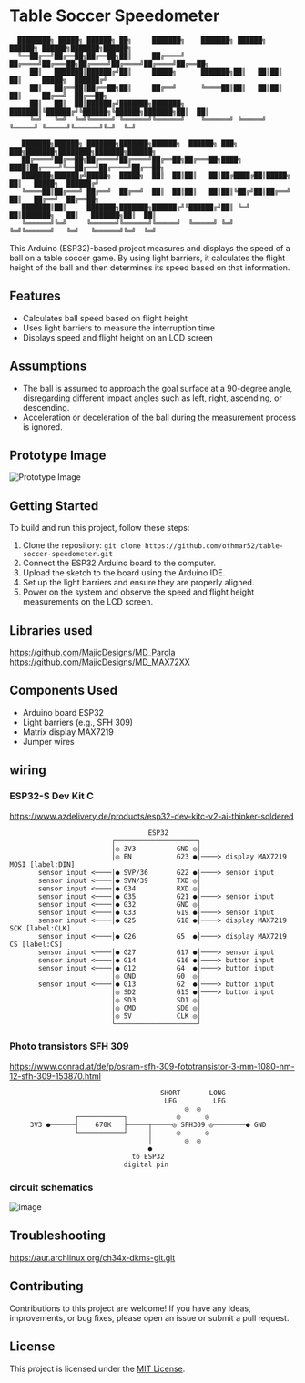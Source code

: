 # Table Soccer Speedometer
```
  ████████╗ █████╗ ██████╗ ██╗     ███████╗    ███████╗ ██████╗  ██████╗ ██████╗███████╗██████╗ 
  ╚══██╔══╝██╔══██╗██╔══██╗██║     ██╔════╝    ██╔════╝██╔═══██╗██╔════╝██╔════╝██╔════╝██╔══██╗
     ██║   ███████║██████╔╝██║     █████╗      ███████╗██║   ██║██║     ██║     █████╗  ██████╔╝
     ██║   ██╔══██║██╔══██╗██║     ██╔══╝      ╚════██║██║   ██║██║     ██║     ██╔══╝  ██╔══██╗
     ██║   ██║  ██║██████╔╝███████╗███████╗    ███████║╚██████╔╝╚██████╗╚██████╗███████╗██║  ██║
     ╚═╝   ╚═╝  ╚═╝╚═════╝ ╚══════╝╚══════╝    ╚══════╝ ╚═════╝  ╚═════╝ ╚═════╝╚══════╝╚═╝  ╚═╝

   ███████╗██████╗ ███████╗███████╗██████╗  ██████╗ ███╗   ███╗███████╗████████╗███████╗██████╗  
   ██╔════╝██╔══██╗██╔════╝██╔════╝██╔══██╗██╔═══██╗████╗ ████║██╔════╝╚══██╔══╝██╔════╝██╔══██╗ 
   ███████╗██████╔╝█████╗  █████╗  ██║  ██║██║   ██║██╔████╔██║█████╗     ██║   █████╗  ██████╔╝ 
   ╚════██║██╔═══╝ ██╔══╝  ██╔══╝  ██║  ██║██║   ██║██║╚██╔╝██║██╔══╝     ██║   ██╔══╝  ██╔══██╗ 
   ███████║██║     ███████╗███████╗██████╔╝╚██████╔╝██║ ╚═╝ ██║███████╗   ██║   ███████╗██║  ██║ 
   ╚══════╝╚═╝     ╚══════╝╚══════╝╚═════╝  ╚═════╝ ╚═╝     ╚═╝╚══════╝   ╚═╝   ╚══════╝╚═╝  ╚═╝ 
```



This Arduino (ESP32)-based project measures and displays the speed of a ball on a table soccer game. By using light barriers, it calculates the flight height of the ball and then determines its speed based on that information.

## Features

- Calculates ball speed based on flight height
- Uses light barriers to measure the interruption time
- Displays speed and flight height on an LCD screen

## Assumptions

- The ball is assumed to approach the goal surface at a 90-degree angle, disregarding different impact angles such as left, right, ascending, or descending.
- Acceleration or deceleration of the ball during the measurement process is ignored.

## Prototype Image

![Prototype Image](https://github.com/othmar52/table-soccer-speedometer/assets/7056051/3d830197-5aec-4e9f-9297-603be98f3aab)

## Getting Started

To build and run this project, follow these steps:

1. Clone the repository: `git clone https://github.com/othmar52/table-soccer-speedometer.git`
2. Connect the ESP32 Arduino board to the computer.
3. Upload the sketch to the board using the Arduino IDE.
4. Set up the light barriers and ensure they are properly aligned.
5. Power on the system and observe the speed and flight height measurements on the LCD screen.

## Libraries used
https://github.com/MajicDesigns/MD_Parola  
https://github.com/MajicDesigns/MD_MAX72XX  

## Components Used

- Arduino board ESP32
- Light barriers (e.g., SFH 309)
- Matrix display MAX7219
- Jumper wires

## wiring
### ESP32-S Dev Kit C
https://www.azdelivery.de/products/esp32-dev-kitc-v2-ai-thinker-soldered  
```
                                  ESP32
                         ┌────────────────────┐
                         │◎ 3V3          GND ◎│
                         │◎ EN           G23 ●│────> display MAX7219 MOSI [label:DIN]
       sensor input <────│● SVP/36       G22 ●│────> sensor input
       sensor input <────│● SVN/39       TXD ◎│
       sensor input <────│● G34          RXD ◎│
       sensor input <────│● G35          G21 ●│────> sensor input
       sensor input <────│● G32          GND ◎│
       sensor input <────│● G33          G19 ●│────> sensor input
       sensor input <────│● G25          G18 ●│────> display MAX7219 SCK [label:CLK]
       sensor input <────│● G26          G5  ●│────> display MAX7219 CS [label:CS]
       sensor input <────│● G27          G17 ●│────> sensor input
       sensor input <────│● G14          G16 ●│────> button input
       sensor input <────│● G12          G4  ●│────> button input
                         │◎ GND          G0  ◎│
       sensor input <────│● G13          G2  ●│────> button input
                         │◎ SD2          G15 ●│────> button input
                         │◎ SD3          SD1 ◎│
                         │◎ CMD          SD0 ◎│
                         │◎ 5V           CLK ◎│
                         └────────────────────┘

```
### Photo transistors SFH 309
https://www.conrad.at/de/p/osram-sfh-309-fototransistor-3-mm-1080-nm-12-sfh-309-153870.html
```
                                     SHORT       LONG
                                      LEG         LEG
                                           ◎  ◎
                ┌───────────┐            ◎      ◎
     3V3 ●──────┤    670K   ├─────┬─────◎ SFH309 ◎────────● GND
                └───────────┘     │      ◎      ◎
                                  │        ◎  ◎
                                  ●
                              to ESP32
                            digital pin
```

### circuit schematics
![image](https://github.com/othmar52/table-soccer-speedometer/assets/7056051/cf5b72c8-9d16-4b1f-9474-ff619a3d368f)  



## Troubleshooting
https://aur.archlinux.org/ch34x-dkms-git.git  


## Contributing

Contributions to this project are welcome! If you have any ideas, improvements, or bug fixes, please open an issue or submit a pull request.

## License

This project is licensed under the [MIT License](LICENSE).
